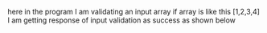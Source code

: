 here in the program I am validating an input array
if array is like this [1,2,3,4] 
I am getting response of input validation as success 
as shown below

